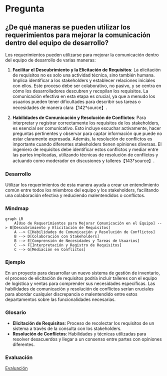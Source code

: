 # Pregunta

## ¿De qué maneras se pueden utilizar los requerimientos para mejorar la comunicación dentro del equipo de desarrollo?

Los requerimientos pueden utilizarse para mejorar la comunicación dentro del equipo de desarrollo de varias maneras:

1. **Facilitar el Descubrimiento y la Elicitación de Requisitos**: La elicitación de requisitos no es solo una actividad técnica, sino también humana. Implica identificar a los stakeholders y establecer relaciones iniciales con ellos. Este proceso debe ser colaborativo, no pasivo, y se centra en cómo los desarrolladores descubren y recopilan los requisitos. La comunicación efectiva en esta etapa es crucial, ya que a menudo los usuarios pueden tener dificultades para describir sus tareas o necesidades de manera clara【142†source】.

2. **Habilidades de Comunicación y Resolución de Conflictos**: Para interpretar y registrar correctamente los requisitos de los stakeholders, es esencial ser comunicativo. Esto incluye escuchar activamente, hacer preguntas pertinentes y observar para captar información que puede no estar claramente expresada. Además, la resolución de conflictos es importante cuando diferentes stakeholders tienen opiniones diversas. El ingeniero de requisitos debe identificar estos conflictos y mediar entre las partes implicadas, utilizando técnicas de resolución de conflictos y actuando como moderador en discusiones y talleres【143†source】.

### Desarrollo
Utilizar los requerimientos de esta manera ayuda a crear un entendimiento común entre todos los miembros del equipo y los stakeholders, facilitando una colaboración efectiva y reduciendo malentendidos o conflictos.

### Mindmap
```mermaid
graph LR
    A[Uso de Requerimientos para Mejorar Comunicación en el Equipo] --> B[Descubrimiento y Elicitación de Requisitos]
    A --> C[Habilidades de Comunicación y Resolución de Conflictos]
    B --> D[Colaboración con Stakeholders]
    B --> E[Comprensión de Necesidades y Tareas de Usuarios]
    C --> F[Interpretación y Registro de Requisitos]
    C --> G[Mediación en Conflictos]
```

### Ejemplo
En un proyecto para desarrollar un nuevo sistema de gestión de inventario, el proceso de elicitación de requisitos podría incluir talleres con el equipo de logística y ventas para comprender sus necesidades específicas. Las habilidades de comunicación y resolución de conflictos serían cruciales para abordar cualquier discrepancia o malentendido entre estos departamentos sobre las funcionalidades necesarias.

### Glosario
- **Elicitación de Requisitos**: Proceso de recolectar los requisitos de un sistema a través de la consulta con los stakeholders.
- **Resolución de Conflictos**: Habilidades y técnicas utilizadas para resolver desacuerdos y llegar a un consenso entre partes con opiniones diferentes.

### Evaluación

[Evaluación](https://colab.research.google.com/github/IngenieriaDeRequerimientosDaVinci/preguntas/blob/main/Unidad%201/De%20qu%C3%A9%20maneras%20se%20pueden%20utilizar%20los%20requerimientos%20para%20mejorar%20la%20comunicaci%C3%B3n%20dentro%20del%20equipo%20de%20desarrollo/Evaluador.ipynb)